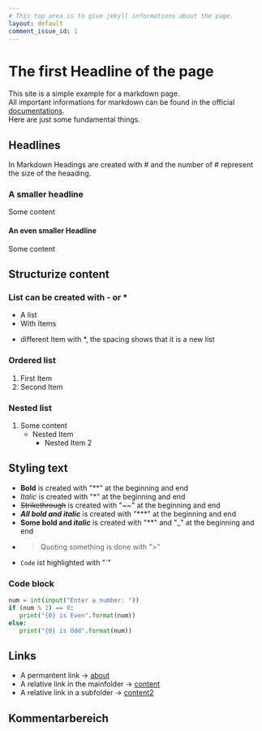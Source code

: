 ```yaml
---
# This top area is to give jekyll informations about the page.
layout: default
comment_issue_id: 1
---
```

# The first Headline of the page
This site is a simple example for a markdown page.  
All important informations for markdown can be found in the official [documentations](https://docs.github.com/en/github/writing-on-github/basic-writing-and-formatting-syntax).  
Here are just some fundamental things.

## Headlines
In Markdown Headings are created with # and the number of # represent the size of the heaading.
### A smaller headline
Some content
#### An even smaller Headline
Some content

## Structurize content
### List can be created with - or *
- A list
- With Items
* different Item with *, the spacing shows that it is a new list
### Ordered list
1. First Item
1. Second Item
### Nested list
1. Some content
    - Nested Item
        - Nested Item 2

## Styling text
- **Bold** is created with "**" at the beginning and end
- *Italic* is created with "*" at the beginning and end
- ~~Strikethrough~~ is created with "~~" at the beginning and end
- ***All bold and italic*** is created with "***" at the beginning and end
- **Some bold and _italic_** is created with "**" and "_" at the beginning and end
- > Quoting something is done with ">"
- `Code` ist highlighted with "`" 
### Code block
```python
num = int(input("Enter a number: "))
if (num % 2) == 0:
   print("{0} is Even".format(num))
else:
   print("{0} is Odd".format(num))
```

## Links
- A permantent link -> [about](/about)
- A relative link in the mainfolder -> [content](./simple-site.md)
- A relative link in a subfolder -> [content2](./pages/examplesite.md)

## Kommentarbereich
<script src="https://utteranc.es/client.js"
        repo="MarcSchmidt/marcschmidt.github.io"
        issue-number="1"
        theme="github-light"
        crossorigin="anonymous"
        async>
</script>
